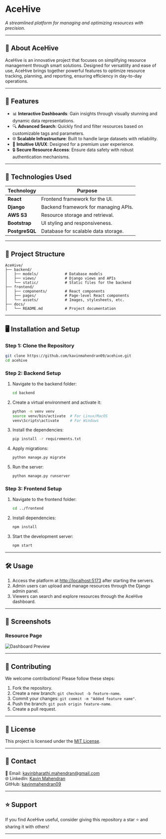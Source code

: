 # **AceHive**
 
*A streamlined platform for managing and optimizing resources with precision.*

---

## **🌟 About AceHive**

AceHive is an innovative project that focuses on simplifying resource management through smart solutions. Designed for versatility and ease of use, AceHive brings together powerful features to optimize resource tracking, planning, and reporting, ensuring efficiency in day-to-day operations.

---

## **🚀 Features**

- 📊 **Interactive Dashboards**: Gain insights through visually stunning and dynamic data representations.  
- 🔍 **Advanced Search**: Quickly find and filter resources based on customizable tags and parameters.  
- 🌐 **Scalable Infrastructure**: Built to handle large datasets with reliability.  
- 🎨 **Intuitive UI/UX**: Designed for a premium user experience.  
- 🔒 **Secure Resource Access**: Ensure data safety with robust authentication mechanisms.  

---

## **🔧 Technologies Used**

| **Technology**       | **Purpose**                           |
|-----------------------|---------------------------------------|
| **React**            | Frontend framework for the UI.        |
| **Django**           | Backend framework for managing APIs. |
| **AWS S3**           | Resource storage and retrieval.       |
| **Bootstrap**        | UI styling and responsiveness.        |
| **PostgreSQL**       | Database for scalable data storage.   |

---

## **📂 Project Structure**

```plaintext
AceHive/
├── backend/
│   ├── models/            # Database models
│   ├── views/             # Django views and APIs
│   └── static/            # Static files for the backend
├── frontend/
│   ├── components/        # React components
│   ├── pages/             # Page-level React components
│   └── assets/            # Images, stylesheets, etc.
├── docs/
│   └── README.md          # Project documentation
```

---

## **🖥️ Installation and Setup**

### **Step 1: Clone the Repository**
```bash
git clone https://github.com/kavinmahendran09/acehive.git
cd acehive
```

### **Step 2: Backend Setup**
1. Navigate to the backend folder:
   ```bash
   cd backend
   ```
2. Create a virtual environment and activate it:
   ```bash
   python -m venv venv
   source venv/bin/activate  # For Linux/MacOS
   venv\Scripts\activate     # For Windows
   ```
3. Install the dependencies:
   ```bash
   pip install -r requirements.txt
   ```
4. Apply migrations:
   ```bash
   python manage.py migrate
   ```
5. Run the server:
   ```bash
   python manage.py runserver
   ```

### **Step 3: Frontend Setup**
1. Navigate to the frontend folder:
   ```bash
   cd ../frontend
   ```
2. Install dependencies:
   ```bash
   npm install
   ```
3. Start the development server:
   ```bash
   npm start
   ```

---

## **🛠️ Usage**

1. Access the platform at [http://localhost:5173](http://localhost:5173) after starting the servers.  
2. Admin users can upload and manage resources through the Django admin panel.  
3. Viewers can search and explore resources through the AceHive dashboard.

---

## **📸 Screenshots**

### **Resource Page**
![Dashboard Preview](https://jzgisslizhrhnovplcuz.supabase.co/storage/v1/object/public/Web%20Sources/Images/resource%20pic.png)

---


## **🤝 Contributing**

We welcome contributions! Please follow these steps:  
1. Fork the repository.  
2. Create a new branch: `git checkout -b feature-name`.  
3. Commit your changes: `git commit -m "Added feature name"`.  
4. Push the branch: `git push origin feature-name`.  
5. Create a pull request.

---

## **📄 License**

This project is licensed under the [MIT License](LICENSE).

---

## **💬 Contact**

📧 Email: kavinbharathi.mahendran@gmail.com  
🌐 LinkedIn: [Kavin Mahendran](https://www.linkedin.com/in/kavin-bharathi-081577252/)  
GitHub: [kavinmahendran09](https://github.com/kavinmahendran09)

---

## **⭐ Support**

If you find AceHive useful, consider giving this repository a star ⭐ and sharing it with others!

---